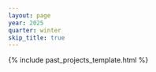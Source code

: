 ```yaml
---
layout: page
year: 2025
quarter: winter
skip_title: true
---
```


{% include past_projects_template.html %}
